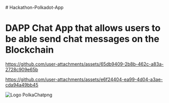 
﻿# Hackathon-Polkadot-App
# DAPP Chat App that allows users to be able send chat messages on the Blockchain







https://github.com/user-attachments/assets/65db9409-2b8b-462c-a83a-2728c909e65b






https://github.com/user-attachments/assets/e6f24404-ea99-4d04-a3ae-cda94a49bb45





![Logo PolkaChatpng](https://github.com/user-attachments/assets/5f0d8edd-6d65-4260-81e3-86c117010a1f)
